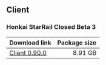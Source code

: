 ## Client

### Honkai StarRail Closed Beta 3

| Download link | Package size |
| ------------- | ------------:|
| [Client 0.90.0](https://autopatchos.starrails.com/client/download/20230202113937_NE7YVwlt4XBAMuNL/StarRail_0.90.0.zip) | 8.91 GB |
